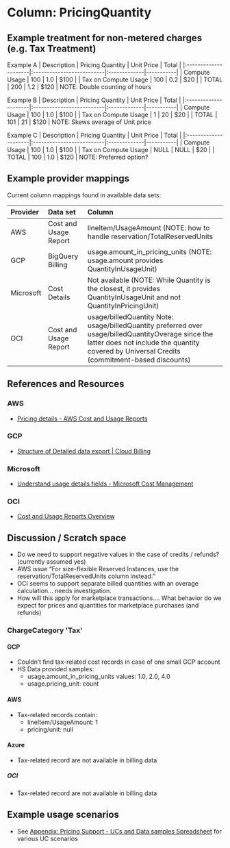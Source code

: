 # Column: PricingQuantity

## Example treatment for non-metered charges (e.g. Tax Treatment)

Example A
| Description          | Pricing Quantity          | Unit Price   | Total     | 
|:---------------------|:--------------------------|:-------------|-----------|
| Compute Usage        | 100                       | 1.0          | $100      |
| Tax on Compute Usage | 100                       | 0.2          | $20       |
| TOTAL                | 200                       | 1.2          | $120      |
NOTE: Double counting of hours

Example B
| Description          | Pricing Quantity          | Unit Price   | Total     | 
|:---------------------|:--------------------------|:-------------|-----------|
| Compute Usage        | 100                       | 1.0          | $100      |
| Tax on Compute Usage | 1                         | 20           | $20       |
| TOTAL                | 101                       | 21           | $120      |
NOTE: Skews average of Unit price

Example C
| Description          | Pricing Quantity          | Unit Price   | Total     | 
|:---------------------|:--------------------------|:-------------|-----------|
| Compute Usage        | 100                       | 1.0          | $100      |
| Tax on Compute Usage | NULL                      | NULL         | $20       |
| TOTAL                | 100                       | 1.0          | $120      |
NOTE: Preferred option?

## Example provider mappings

Current column mappings found in available data sets:

| Provider  | Data set                     | Column                   |
|:----------|:-----------------------------|:-------------------------|
| AWS       | Cost and Usage Report        | lineItem/UsageAmount (NOTE: how to handle reservation/TotalReservedUnits|
| GCP       | BigQuery Billing             | usage.amount_in_pricing_units (NOTE: usage.amount provides QuantityInUsageUnit) |
| Microsoft | Cost Details                 | Not available (NOTE: While Quantity is the closest, it provides QuantityInUsageUnit and not QuantityInPricingUnit) |
| OCI       | Cost and Usage Report        | usage/billedQuantity  Note: usage/billedQuantity preferred over usage/billedQuantityOverage since the latter does not include the quantity covered by Universal Credits (commitment-based discounts) |

## References and Resources

### AWS

- [Pricing details - AWS Cost and Usage Reports](https://docs.aws.amazon.com/cur/latest/userguide/pricing-columns.html)

### GCP

- [Structure of Detailed data export | Cloud Billing](https://cloud.google.com/billing/docs/how-to/export-data-bigquery-tables/detailed-usage)

### Microsoft

- [Understand usage details fields - Microsoft Cost Management](https://learn.microsoft.com/en-us/azure/cost-management-billing/automate/understand-usage-details-fields)

### OCI

- [Cost and Usage Reports Overview](https://docs.oracle.com/en-us/iaas/Content/Billing/Concepts/usagereportsoverview.htm)

## Discussion / Scratch space

 - Do we need to support negative values in the case of credits / refunds? (currently assumed yes)
 - AWS issue “For size-flexible Reserved Instances, use the reservation/TotalReservedUnits column instead.”
 - OCI seems to support separate billed quantities with an overage calculation… needs investigation.
 - How will this apply for marketplace transactions…. What behavior do we expect for prices and quantities for marketplace purchases (and refunds)

### ChargeCategory 'Tax'

#### GCP
 - Couldn’t find tax-related cost records in case of one small GCP account
 - HS Data provided samples:
     - usage.amount_in_pricing_units values: 1.0, 2.0, 4.0
     - usage.pricing_unit: count

#### AWS
 - Tax-related records contain:
     - lineItem/UsageAmount: 1
     - pricing/unit: null

#### Azure
 - Tax-related record are not available in billing data

##### OCI
 - Tax-related record are not available in billing data

## Example usage scenarios

- See [Appendix: Pricing Support - UCs and Data samples Spreadsheet](../apendix/pricingsupport.md) for various UC scenarios

